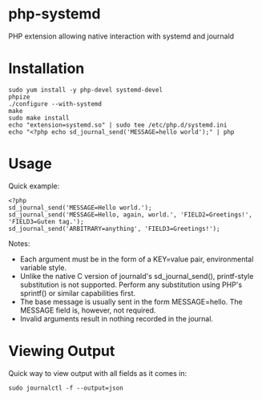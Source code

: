 php-systemd
============

PHP extension allowing native interaction with systemd and journald

Installation
============

    sudo yum install -y php-devel systemd-devel
    phpize
    ./configure --with-systemd
    make
    sudo make install
    echo "extension=systemd.so" | sudo tee /etc/php.d/systemd.ini
    echo "<?php echo sd_journal_send('MESSAGE=hello world');" | php
    
Usage
=====

Quick example:

    <?php
    sd_journal_send('MESSAGE=Hello world.');
    sd_journal_send('MESSAGE=Hello, again, world.', 'FIELD2=Greetings!', 'FIELD3=Guten tag.');
    sd_journal_send('ARBITRARY=anything', 'FIELD3=Greetings!');

Notes:

 * Each argument must be in the form of a KEY=value pair, environmental variable style.
 * Unlike the native C version of journald's sd_journal_send(), printf-style substitution is not supported. Perform any substitution using PHP's sprintf() or similar capabilities first.
 * The base message is usually sent in the form MESSAGE=hello. The MESSAGE field is, however, not required.
 * Invalid arguments result in nothing recorded in the journal.

Viewing Output
==============

Quick way to view output with all fields as it comes in:

    sudo journalctl -f --output=json
